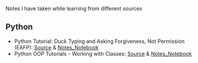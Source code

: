 Notes I have taken while learning from different sources

## Python
- Python Tutorial: Duck Typing and Asking Forgiveness, Not Permission (EAFP): [Source](https://www.youtube.com/watch?v=x3v9zMX1s4s)           & [Notes_Notebook](https://github.com/amir-shehzad/My_Notes/blob/main/Python%20Duck%20Typing%20and%20Easier%20to%20Ask%20Forgiveness%20than%20Permission%20(EAFP).ipynb)
- Python OOP Tutorials - Working with Classes: [Source](https://www.youtube.com/playlist?list=PL-osiE80TeTsqhIuOqKhwlXsIBIdSeYtc) & [Notes_Notebook](https://github.com/amir-shehzad/My_Notes/blob/main/Python%20OOP%20Tutorial%20By%20Corey%20Schafer.ipynb)
